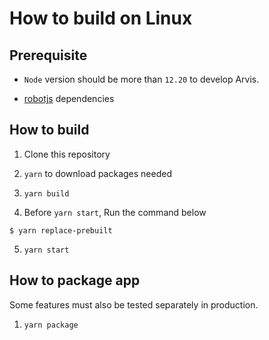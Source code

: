# How to build on Linux

## Prerequisite

* `Node` version should be more than `12.20` to develop Arvis.

* [robotjs](https://github.com/octalmage/robotjs#Building) dependencies

## How to build

1. Clone this repository

2. `yarn` to download packages needed

3. `yarn build`

4. Before `yarn start`, Run the command below

```shell
$ yarn replace-prebuilt
```

5. `yarn start`

## How to package app

Some features must also be tested separately in production.

1. `yarn package`
